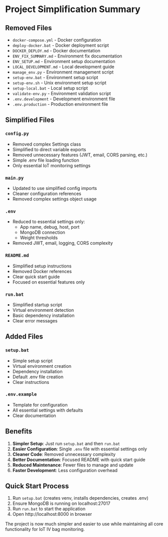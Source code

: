 # Project Simplification Summary

## Removed Files
- `docker-compose.yml` - Docker configuration
- `deploy-docker.bat` - Docker deployment script
- `DOCKER_DEPLOY.md` - Docker documentation
- `ENV_FIX_SUMMARY.md` - Environment fix documentation
- `ENV_SETUP.md` - Environment setup documentation  
- `LOCAL_DEVELOPMENT.md` - Local development guide
- `manage_env.py` - Environment management script
- `setup-env.bat` - Environment setup script
- `setup-env.sh` - Unix environment setup script
- `setup-local.bat` - Local setup script
- `validate-env.py` - Environment validation script
- `.env.development` - Development environment file
- `.env.production` - Production environment file

## Simplified Files

### `config.py`
- Removed complex Settings class
- Simplified to direct variable exports
- Removed unnecessary features (JWT, email, CORS parsing, etc.)
- Simple .env file loading function
- Only essential IoT monitoring settings

### `main.py` 
- Updated to use simplified config imports
- Cleaner configuration references
- Removed complex settings object usage

### `.env`
- Reduced to essential settings only:
  - App name, debug, host, port
  - MongoDB connection
  - Weight thresholds
- Removed JWT, email, logging, CORS complexity

### `README.md`
- Simplified setup instructions
- Removed Docker references
- Clear quick start guide
- Focused on essential features only

### `run.bat`
- Simplified startup script
- Virtual environment detection
- Basic dependency installation
- Clear error messages

## Added Files

### `setup.bat`
- Simple setup script
- Virtual environment creation
- Dependency installation
- Default .env file creation
- Clear instructions

### `.env.example`
- Template for configuration
- All essential settings with defaults
- Clear documentation

## Benefits

1. **Simpler Setup**: Just run `setup.bat` and then `run.bat`
2. **Easier Configuration**: Single `.env` file with essential settings only
3. **Cleaner Code**: Removed unnecessary complexity
4. **Better Documentation**: Focused README with quick start guide
5. **Reduced Maintenance**: Fewer files to manage and update
6. **Faster Development**: Less configuration overhead

## Quick Start Process

1. Run `setup.bat` (creates venv, installs dependencies, creates .env)
2. Ensure MongoDB is running on localhost:27017
3. Run `run.bat` to start the application
4. Open http://localhost:8000 in browser

The project is now much simpler and easier to use while maintaining all core functionality for IoT IV bag monitoring.
